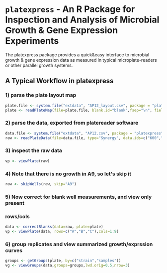 # `platexpress` - An R Package for Inspection and Analysis of Microbial Growth & Gene Expression Experiments


The platexpress package provides a quick&easy interface to microbial
growth & gene expression data as measured in typical
microplate-readers or other parallel growth systems.


## A Typical Workflow in platexpress
### 1) parse the plate layout map

```R
plate.file <- system.file("extdata", "AP12_layout.csv", package = "platexpress")
plate <- readPlateMap(file=plate.file, blank.id="blank",fsep="\n", fields=c("strain","samples"))
```

### 2) parse the data, exported from platereader software

```R
data.file <- system.file("extdata", "AP12.csv", package = "platexpress")
raw <- readPlateData(file=data.file, type="Synergy", data.ids=c("600","YFP_50:500,535"), dec=",")
```

### 3) inspect the raw data

```R
vp <- viewPlate(raw)
```

### 4) Note that there is no growth in A9, so let's skip it

```R
raw <- skipWells(raw, skip="A9")
```

### 5) Now correct for blank well measurements, and view only present
### rows/cols

```R
data <- correctBlanks(data=raw, plate=plate)
vp <- viewPlate(data, rows=c("A","B","C"),cols=1:9)
```

### 6) group replicates and view summarized growth/exprssion curves

```R
groups <- getGroups(plate, by=c("strain","samples"))
vg <- viewGroups(data,groups=groups,lwd.orig=0.5,nrow=3)
```
